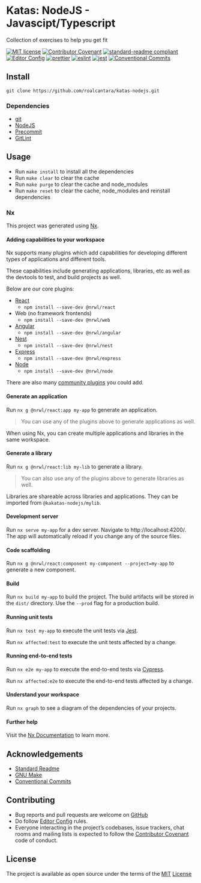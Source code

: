# Katas: NodeJS - Javascipt/Typescript

Collection of exercises to help you get fit

[![MIT license](https://img.shields.io/badge/License-MIT-brightgreen.svg)](LICENSE)
[![Contributor Covenant](https://img.shields.io/badge/Contributor%20Covenant-2.0-4baaaa.svg)][2]
[![standard-readme compliant](https://img.shields.io/badge/readme%20style-standard-brightgreen.svg?style=flat-square)][4]
[![Editor Config](https://img.shields.io/badge/Editor%20Config-1.0.1-crimson.svg)][3]
[![prettier](https://img.shields.io/badge/code%20style-prettier-ff69b4.svg)][8]
[![eslint](https://img.shields.io/badge/code%20style-eslint-green)][9]
[![jest](https://jestjs.io/img/jest-badge.svg)][13]
[![Conventional Commits](https://img.shields.io/badge/Conventional%20Commits-1.0.0-yellow.svg)][12]

## Install

`git clone https://github.com/roalcantara/katas-nodejs.git`

### Dependencies

- [git][5]
- [NodeJS][6]
- [Precommit][10]
- [GitLint][11]

## Usage

- Run `make install` to install all the dependencies
- Run `make clear` to clear the cache
- Run `make purge` to clear the cache and node_modules
- Run `make reset` to clear the cache, node_modules and reinstall dependencies

### Nx

This project was generated using [Nx](https://nx.dev).

#### Adding capabilities to your workspace

Nx supports many plugins which add capabilities for developing different types of applications and different tools.

These capabilities include generating applications, libraries, etc as well as the devtools to test, and build projects as well.

Below are our core plugins:

- [React](https://reactjs.org)
  - `npm install --save-dev @nrwl/react`
- Web (no framework frontends)
  - `npm install --save-dev @nrwl/web`
- [Angular](https://angular.io)
  - `npm install --save-dev @nrwl/angular`
- [Nest](https://nestjs.com)
  - `npm install --save-dev @nrwl/nest`
- [Express](https://expressjs.com)
  - `npm install --save-dev @nrwl/express`
- [Node](https://nodejs.org)
  - `npm install --save-dev @nrwl/node`

There are also many [community plugins](https://nx.dev/community) you could add.

#### Generate an application

Run `nx g @nrwl/react:app my-app` to generate an application.

> You can use any of the plugins above to generate applications as well.

When using Nx, you can create multiple applications and libraries in the same workspace.

#### Generate a library

Run `nx g @nrwl/react:lib my-lib` to generate a library.

> You can also use any of the plugins above to generate libraries as well.

Libraries are shareable across libraries and applications. They can be imported from `@kakatas-nodejs/mylib`.

#### Development server

Run `nx serve my-app` for a dev server. Navigate to http://localhost:4200/. The app will automatically reload if you change any of the source files.

#### Code scaffolding

Run `nx g @nrwl/react:component my-component --project=my-app` to generate a new component.

#### Build

Run `nx build my-app` to build the project. The build artifacts will be stored in the `dist/` directory. Use the `--prod` flag for a production build.

#### Running unit tests

Run `nx test my-app` to execute the unit tests via [Jest](https://jestjs.io).

Run `nx affected:test` to execute the unit tests affected by a change.

#### Running end-to-end tests

Run `nx e2e my-app` to execute the end-to-end tests via [Cypress](https://www.cypress.io).

Run `nx affected:e2e` to execute the end-to-end tests affected by a change.

#### Understand your workspace

Run `nx graph` to see a diagram of the dependencies of your projects.

#### Further help

Visit the [Nx Documentation](https://nx.dev) to learn more.

## Acknowledgements

- [Standard Readme][4]
- [GNU Make][7]
- [Conventional Commits][12]

## Contributing

- Bug reports and pull requests are welcome on [GitHub][0]
- Do follow [Editor Config][3] rules.
- Everyone interacting in the project’s codebases, issue trackers, chat rooms and mailing lists is expected to follow the [Contributor Covenant][2] code of conduct.

## License

The project is available as open source under the terms of the [MIT][1] [License](LICENSE)

[0]: https://github.com/roalcantara/katas-javascript 'Katas: Ruby'
[1]: https://opensource.org/licenses/MIT 'Open Source Initiative'
[2]: https://contributor-covenant.org 'A Code of Conduct for Open Source Communities'
[3]: https://editorconfig.org 'EditorConfig'
[4]: https://github.com/RichardLitt/standard-readme 'Standard Readme'
[5]: https://git-scm.com 'Git'
[6]: https://nodejs.org/en/ 'NodeJs'
[7]: https://www.gnu.org/s/make/manual/make.html 'GNU Make'
[8]: https://prettier.io 'Prettier: Opinionated Code Formatter'
[9]: https://eslint.org 'ESLint'
[10]: https://pre-commit.com 'A framework for managing and maintaining multi-language pre-commit hooks'
[11]: https://jorisroovers.com/gitlint 'git commit message linter'
[12]: https://conventionalcommits.org 'Conventional Commits'
[13]: https://jestjs.io 'Jest'
